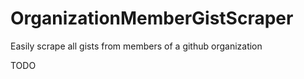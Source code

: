 # OrganizationMemberGistScraper
Easily scrape all gists from members of a github organization

TODO
